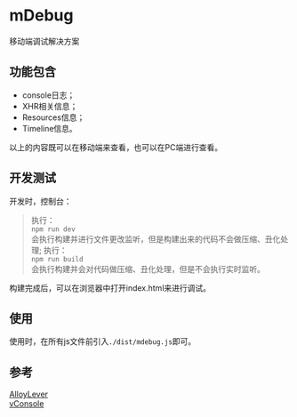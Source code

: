 # mDebug
移动端调试解决方案

## 功能包含

* console日志；
* XHR相关信息；
* Resources信息；
* Timeline信息。

以上的内容既可以在移动端来查看，也可以在PC端进行查看。

## 开发测试
开发时，控制台：
> 执行：  
    `npm run dev`  
会执行构建并进行文件更改监听，但是构建出来的代码不会做压缩、丑化处理;
> 执行：  
    `npm run build`  
会执行构建并会对代码做压缩、丑化处理，但是不会执行实时监听。  

构建完成后，可以在浏览器中打开index.html来进行调试。

## 使用
使用时，在所有js文件前引入`./dist/mdebug.js`即可。

## 参考
[AlloyLever](https://github.com/AlloyTeam/AlloyLever)  
[vConsole](https://github.com/WechatFE/vConsole)
